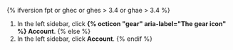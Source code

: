 {% ifversion fpt or ghec or ghes > 3.4 or ghae > 3.4 %}
1. In the left sidebar, click **{% octicon "gear" aria-label="The gear icon" %} Account**.
{% else %}
1. In the left sidebar, click **Account**.
{% endif %}
